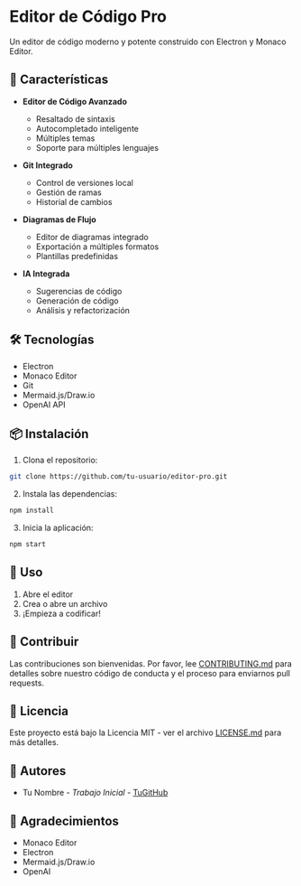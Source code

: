 # Editor de Código Pro

Un editor de código moderno y potente construido con Electron y Monaco Editor.

## 🚀 Características

- **Editor de Código Avanzado**
  - Resaltado de sintaxis
  - Autocompletado inteligente
  - Múltiples temas
  - Soporte para múltiples lenguajes

- **Git Integrado**
  - Control de versiones local
  - Gestión de ramas
  - Historial de cambios

- **Diagramas de Flujo**
  - Editor de diagramas integrado
  - Exportación a múltiples formatos
  - Plantillas predefinidas

- **IA Integrada**
  - Sugerencias de código
  - Generación de código
  - Análisis y refactorización

## 🛠️ Tecnologías

- Electron
- Monaco Editor
- Git
- Mermaid.js/Draw.io
- OpenAI API

## 📦 Instalación

1. Clona el repositorio:
```bash
git clone https://github.com/tu-usuario/editor-pro.git
```

2. Instala las dependencias:
```bash
npm install
```

3. Inicia la aplicación:
```bash
npm start
```

## 🎯 Uso

1. Abre el editor
2. Crea o abre un archivo
3. ¡Empieza a codificar!

## 🤝 Contribuir

Las contribuciones son bienvenidas. Por favor, lee [CONTRIBUTING.md](CONTRIBUTING.md) para detalles sobre nuestro código de conducta y el proceso para enviarnos pull requests.

## 📝 Licencia

Este proyecto está bajo la Licencia MIT - ver el archivo [LICENSE.md](LICENSE.md) para más detalles.

## 👥 Autores

- Tu Nombre - *Trabajo Inicial* - [TuGitHub](https://github.com/tu-usuario)

## 🙏 Agradecimientos

- Monaco Editor
- Electron
- Mermaid.js/Draw.io
- OpenAI

